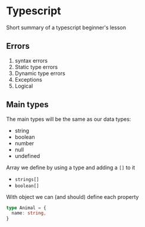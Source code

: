# Typescript

Short summary of a typescript beginner's lesson

## Errors

1. syntax errors
2. Static type errors
3. Dynamic type errors
4. Exceptions
5. Logical

## Main types

The main types will be the same as our data types:

- string
- boolean
- number
- null
- undefined

Array we define by using a type and adding a `[]` to it
- `strings[]`
- `boolean[]`

With object we can (and should) define each property

```typescript
type Animal = {
  name: string,
}
```
